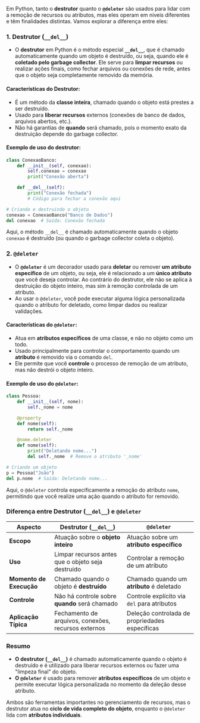 Em Python, tanto o **destrutor** quanto o **`@deleter`** são usados para lidar com a remoção de recursos ou atributos, mas eles operam em níveis diferentes e têm finalidades distintas. Vamos explorar a diferença entre eles:

### 1. **Destrutor (`__del__`)**

- O **destrutor** em Python é o método especial **`__del__`**, que é chamado automaticamente quando um objeto é destruído, ou seja, quando ele é **coletado pelo garbage collector**. Ele serve para **limpar recursos** ou realizar ações finais, como fechar arquivos ou conexões de rede, antes que o objeto seja completamente removido da memória.

#### Características do Destrutor:
- É um método da **classe inteira**, chamado quando o objeto está prestes a ser destruído.
- Usado para **liberar recursos** externos (conexões de banco de dados, arquivos abertos, etc.).
- Não há garantias de **quando** será chamado, pois o momento exato da destruição depende do garbage collector.

#### Exemplo de uso do destrutor:

```python
class ConexaoBanco:
    def __init__(self, conexao):
        self.conexao = conexao
        print("Conexão aberta")

    def __del__(self):
        print("Conexão fechada")
        # Código para fechar a conexão aqui

# Criando e destruindo o objeto
conexao = ConexaoBanco("Banco de Dados")
del conexao  # Saída: Conexão fechada
```

Aqui, o método `__del__` é chamado automaticamente quando o objeto `conexao` é destruído (ou quando o garbage collector coleta o objeto).

### 2. **`@deleter`**

- O **`@deleter`** é um decorador usado para **deletar** ou remover **um atributo específico** de um objeto, ou seja, ele é relacionado a um **único atributo** que você deseja controlar. Ao contrário do destrutor, ele não se aplica à destruição do objeto inteiro, mas sim à remoção controlada de um atributo.
- Ao usar o `@deleter`, você pode executar alguma lógica personalizada quando o atributo for deletado, como limpar dados ou realizar validações.

#### Características do `@deleter`:
- Atua em **atributos específicos** de uma classe, e não no objeto como um todo.
- Usado principalmente para controlar o comportamento quando um **atributo** é removido via o comando `del`.
- Ele permite que você **controle** o processo de remoção de um atributo, mas não destrói o objeto inteiro.

#### Exemplo de uso do `@deleter`:

```python
class Pessoa:
    def __init__(self, nome):
        self._nome = nome

    @property
    def nome(self):
        return self._nome

    @nome.deleter
    def nome(self):
        print("Deletando nome...")
        del self._nome  # Remove o atributo '_nome'

# Criando um objeto
p = Pessoa("João")
del p.nome  # Saída: Deletando nome...
```

Aqui, o `@deleter` controla especificamente a remoção do atributo `nome`, permitindo que você realize uma ação quando o atributo for removido.

### Diferença entre Destrutor (`__del__`) e `@deleter`

| Aspecto               | Destrutor (`__del__`)                            | `@deleter`                                 |
|-----------------------|--------------------------------------------------|--------------------------------------------|
| **Escopo**            | Atuação sobre o **objeto inteiro**               | Atuação sobre um **atributo específico**   |
| **Uso**               | Limpar recursos antes que o objeto seja destruído | Controlar a remoção de um atributo         |
| **Momento de Execução** | Chamado quando o objeto é **destruído**         | Chamado quando um **atributo** é deletado  |
| **Controle**          | Não há controle sobre **quando** será chamado    | Controle explícito via `del` para atributos|
| **Aplicação Típica**  | Fechamento de arquivos, conexões, recursos externos | Deleção controlada de propriedades específicas |

### Resumo

- **O destrutor (`__del__`)** é chamado automaticamente quando o objeto é destruído e é utilizado para liberar recursos externos ou fazer uma "limpeza final" do objeto.
- **O `@deleter`** é usado para remover **atributos específicos** de um objeto e permite executar lógica personalizada no momento da deleção desse atributo.

Ambos são ferramentas importantes no gerenciamento de recursos, mas o destrutor atua no **ciclo de vida completo do objeto**, enquanto o `@deleter` lida com **atributos individuais**.